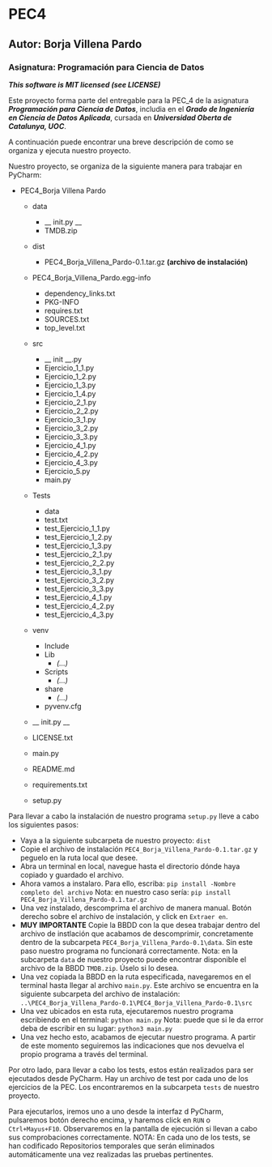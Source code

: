 # PEC4
## Autor: Borja Villena Pardo
### Asignatura: Programación para Ciencia de Datos

***This software is MIT licensed (see LICENSE)***

Este proyecto forma parte del entregable para la PEC_4 de la
asignatura ***Programación para Ciencia de Datos***, includia en el
***Grado de Ingeniería en Ciencia de Datos Aplicada***, cursada en 
***Universidad Oberta de Catalunya, UOC***.

A continuación puede encontrar una breve descripción
de como se organiza y ejecuta nuestro proyecto.

Nuestro proyecto, se organiza de la siguiente manera para trabajar en PyCharm:

- PEC4_Borja Villena Pardo
  - data
    - __ init.py __
    - TMDB.zip
    
  - dist
    - PEC4_Borja_Villena_Pardo-0.1.tar.gz **(archivo de instalación)**
    
  - PEC4_Borja_Villena_Pardo.egg-info
    - dependency_links.txt
    - PKG-INFO
    - requires.txt
    - SOURCES.txt
    - top_level.txt
    
  - src
    - __ init __.py
    - Ejercicio_1_1.py
    - Ejercicio_1_2.py
    - Ejercicio_1_3.py
    - Ejercicio_1_4.py
    - Ejercicio_2_1.py
    - Ejercicio_2_2.py
    - Ejercicio_3_1.py
    - Ejercicio_3_2.py
    - Ejercicio_3_3.py
    - Ejercicio_4_1.py
    - Ejercicio_4_2.py
    - Ejercicio_4_3.py
    - Ejercicio_5.py
    - main.py
  - Tests
    - data
    - test.txt
    - test_Ejercicio_1_1.py
    - test_Ejercicio_1_2.py
    - test_Ejercicio_1_3.py
    - test_Ejercicio_2_1.py
    - test_Ejercicio_2_2.py
    - test_Ejercicio_3_1.py
    - test_Ejercicio_3_2.py
    - test_Ejercicio_3_3.py
    - test_Ejercicio_4_1.py
    - test_Ejercicio_4_2.py
    - test_Ejercicio_4_3.py
  - venv
    - Include
    - Lib 
      - *(...)*
    - Scripts
      - *(...)*
    - share
      - *(...)*
    - pyvenv.cfg
  - __ init.py __
  - LICENSE.txt
  - main.py
  - README.md
  - requirements.txt
  - setup.py

    
Para llevar a cabo la instalación de nuestro programa `setup.py`
lleve a cabo los siguientes pasos:

- Vaya a la siguiente subcarpeta de nuestro proyecto: `dist`
- Copie el archivo de instalación `PEC4_Borja_Villena_Pardo-0.1.tar.gz` y peguelo
en la ruta local que desee.
- Abra un terminal en local, navegue hasta el directorio dónde haya copiado y guardado el archivo.
- Ahora vamos a instalaro. Para ello, escriba: `pip install -Nombre completo del archivo`
Nota: en nuestro caso sería: `pip install PEC4_Borja_Villena_Pardo-0.1.tar.gz`
- Una vez instalado, descomprima el archivo de manera manual. Botón derecho sobre el archivo de instalación, y click en 
`Extraer en`.
- **MUY IMPORTANTE** Copie la BBDD con la que desea trabajar dentro del archivo de instlación que acabamos de 
descomprimir, concretamente dentro de la subcarpeta `PEC4_Borja_Villena_Pardo-0.1\data`. Sin este paso nuestro 
programa no funcionará correctamente.
Nota: en la subcarpeta `data` de nuestro proyecto puede encontrar disponible el 
archivo de la BBDD `TMDB.zip`. Úselo si lo desea.
- Una vez copiada la BBDD en la ruta especificada, navegaremos en el terminal hasta llegar al archivo `main.py`. 
Este archivo se encuentra en la siguiente subcarpeta del archivo de instalación:
`..\PEC4_Borja_Villena_Pardo-0.1\PEC4_Borja_Villena_Pardo-0.1\src`
- Una vez ubicados en esta ruta, ejecutaremos nuestro programa escribiendo en el terminal:
`python main.py`
Nota: puede que si le da error deba de escribir en su lugar: `python3 main.py`
- Una vez hecho esto, acabamos de ejecutar nuestro programa. A partir de este momento seguiremos las indicaciones que 
nos devuelva el propio programa a través del terminal.

Por otro lado, para llevar a cabo los tests, estos están realizados para ser ejecutados desde PyCharm.
Hay un archivo de test por cada uno de los ejercicios de la PEC. Los encontraremos en la subcarpeta
`tests` de nuestro proyecto.

Para ejecutarlos, iremos uno a uno desde la interfaz d PyCharm, pulsaremos botón derecho encima, y haremos
click en `RUN` o `Ctrl+Mayus+F10`. Observaremos en la pantalla de ejecución si llevan a cabo
sus comprobaciones correctamente. 
NOTA: En cada uno de los tests, se han codificado Repositorios temporales que serán eliminados 
automáticamente una vez realizadas las pruebas pertinentes.
